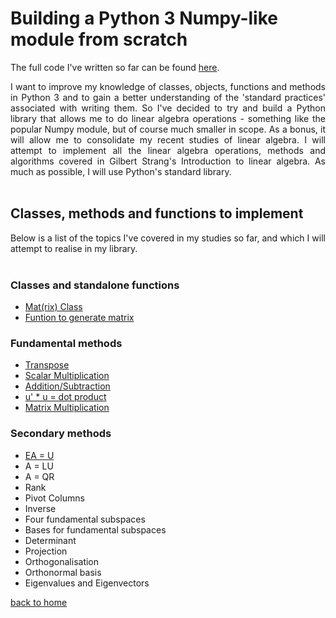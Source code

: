 # Building a Python 3 Numpy-like module from scratch

The full code I've written so far can be found [here](./full_code.md).

<div style="text-align: justify">
I want to improve my knowledge of classes, objects, functions and methods in
Python 3 and to gain a better understanding of the 'standard practices'
associated with writing them. So I've decided to try and build a Python library
that allows me to do linear algebra operations - something like the popular
Numpy module, but of course much smaller in scope. As a bonus, it will allow me
to consolidate my recent studies of linear algebra. I will attempt to implement
all the linear algebra operations, methods and algorithms covered in Gilbert
Strang's Introduction to linear algebra. As much as possible, I will use
Python's standard library.
</div><br/>

## Classes, methods and functions to implement

<div style="text-align: justify">
Below is a list of the topics I've covered in my studies so far, and which I
will attempt to realise in my library.
</div><br/>

### Classes and standalone functions
- [Mat(rix) Class](./class_and_standalone_functions.md)
- [Funtion to generate matrix](./class_and_standalone_functions.md)

### Fundamental methods
- [Transpose](./transpose.md)
- [Scalar Multiplication](./scalar_multiplication.md)
- [Addition/Subtraction](./addition_subtraction.md)
- [u' * u = dot product](./dot_prod_and_mat_multiply.md)
- [Matrix Multiplication](./dot_prod_and_mat_multiply.md)

### Secondary methods 
- [EA = U](./elimination.md)
- A = LU
- A = QR
- Rank
- Pivot Columns
- Inverse
- Four fundamental subspaces
- Bases for fundamental subspaces
- Determinant
- Projection
- Orthogonalisation
- Orthonormal basis
- Eigenvalues and Eigenvectors

[back to home](../README.md)

